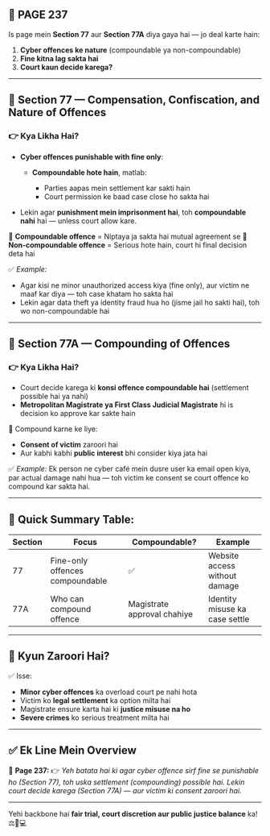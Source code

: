 ## 📄 **PAGE 237**

Is page mein **Section 77** aur **Section 77A** diya gaya hai — jo deal karte hain:

1. **Cyber offences ke nature** (compoundable ya non-compoundable)
2. **Fine kitna lag sakta hai**
3. **Court kaun decide karega?**

---

## 🔹 **Section 77 — Compensation, Confiscation, and Nature of Offences**

### 👉 Kya Likha Hai?

* **Cyber offences punishable with fine only**:

  * **Compoundable hote hain**, matlab:

    * Parties aapas mein settlement kar sakti hain
    * Court permission ke baad case close ho sakta hai

* Lekin agar **punishment mein imprisonment hai**, toh **compoundable nahi** hai — unless court allow kare.

📌 **Compoundable offence** = Niptaya ja sakta hai mutual agreement se
📌 **Non-compoundable offence** = Serious hote hain, court hi final decision deta hai

✅ *Example:*

* Agar kisi ne minor unauthorized access kiya (fine only), aur victim ne maaf kar diya — toh case khatam ho sakta hai
* Lekin agar data theft ya identity fraud hua ho (jisme jail ho sakti hai), toh wo non-compoundable hai

---

## 🔹 **Section 77A — Compounding of Offences**

### 👉 Kya Likha Hai?

* Court decide karega ki **konsi offence compoundable hai** (settlement possible hai ya nahi)
* **Metropolitan Magistrate ya First Class Judicial Magistrate** hi is decision ko approve kar sakte hain

📌 Compound karne ke liye:

* **Consent of victim** zaroori hai
* Aur kabhi kabhi **public interest** bhi consider kiya jata hai

✅ *Example:* Ek person ne cyber café mein dusre user ka email open kiya, par actual damage nahi hua — toh victim ke consent se court offence ko compound kar sakta hai.

---

## 🧩 **Quick Summary Table:**

| Section | Focus                           | Compoundable?               | Example                        |
| ------- | ------------------------------- | --------------------------- | ------------------------------ |
| 77      | Fine-only offences compoundable | ✅                           | Website access without damage  |
| 77A     | Who can compound offence        | Magistrate approval chahiye | Identity misuse ka case settle |

---

## 🔹 **Kyun Zaroori Hai?**

✅ Isse:

* **Minor cyber offences** ka overload court pe nahi hota
* Victim ko **legal settlement** ka option milta hai
* Magistrate ensure karta hai ki **justice misuse na ho**
* **Severe crimes** ko serious treatment milta hai

---

## ✅ **Ek Line Mein Overview**

📌 **Page 237:**
👉 *Yeh batata hai ki agar cyber offence sirf fine se punishable ho (Section 77), toh uska settlement (compounding) possible hai. Lekin court decide karega (Section 77A) — aur victim ki consent zaroori hai.*

---

Yehi backbone hai **fair trial, court discretion aur public justice balance** ka! ⚖️🤝💻
